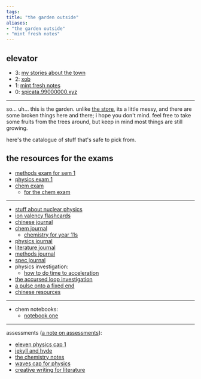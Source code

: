 ```yaml
---
tags: 
title: "the garden outside"
aliases:
- "the garden outside"
- "mint fresh notes"
---
```


## elevator

- 3: [my stories about the town](../towns/index.md)
- 2: [xob](../xkcdob/index.md)
- 1: [mint fresh notes](../mint-fresh-notes/index.md)
- 0: [spicata.99000000.xyz](../index.md)

---

so... uh... this is the garden. unlike [the store](../index.md), its a little messy, and there are some broken things here and there; i hope you don't mind. feel free to take some fruits from the trees around, but keep in mind most things are still growing.

here's the catalogue of stuff that's safe to pick from.

## the resources for the exams

- [methods exam for sem 1](mathExam/index.md)
- [physics exam 1](physExam/index.md)
- [chem exam](chemExam/index.md)
    - [for the chem exam](forchem.md)

---

- [stuff about nuclear physics](assets/Nuclear_Decay%20v2.pdf)
- [ion valency flashcards](assets/Chemistry%20Valency.apkg)
- [chinese journal](blessedLi.md)
- [chem journal](chemistree.md)
    - [chemistry for year 11s](chemml/index.md)
- [physics journal](chroniclesOfWaters.md)
- [literature journal](bookOfBooks.md)
- [methods journal](gannonLazyLessons.md)
- [spec journal](specialistStickmen.md)
- physics investigation:
    - [how to do time to acceleration](timeToAcceleration.md)
- [the accursed loop investigation](loopsInvestigation.md)
- [a pulse onto a fixed end](waveOnRope.md)
- [chinese resources](chineseRes.md)


---

- chem notebooks:
    - [notebook one](notebook1.md)

---

assessments ([a note on assessments](noteAssess.md)):

- [eleven physics cap 1](ePhyCap1/index.md)
- [jekyll and hyde](jandh/index.md)
- [the chemistry notes](chem11/index.md)
- [waves cap for physics](wavescat/index.md)
- [creative writing for literature](litCreate/index.md)